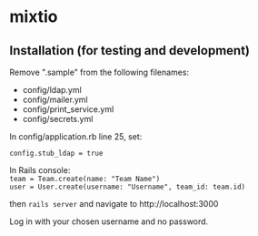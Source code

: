 # mixtio
## Installation (for testing and development)
Remove ".sample" from the following filenames:
* config/ldap.yml
* config/mailer.yml
* config/print_service.yml
* config/secrets.yml

In config/application.rb line 25, set:
~~~
config.stub_ldap = true
~~~

In Rails console:   
`team = Team.create(name: "Team Name")`  
`user = User.create(username: "Username", team_id: team.id)`  


then `rails server` and navigate to http://localhost:3000

Log in with your chosen username and no password.

